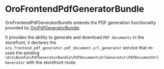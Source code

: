 <a id="bundle-docs-commerce-frontend-pdf-generator-bundle"></a>

# OroFrontendPdfGeneratorBundle

OroFrontendPdfGeneratorBundle extends the PDF generation functionality provided by [OroPdfGeneratorBundle](../../platform/PdfGeneratorBundle/index.md#bundle-docs-platform-pdf-generator-bundle).

It provides the ability to generate and download `PDF documents` in the storefront; it declares the `oro_frontend_pdf_generator.pdf_document.url_generator` service that re-uses the existing `\Oro\Bundle\PdfGeneratorBundle\PdfDocument\UrlGenerator\PdfDocumentUrlGenerator` with the storefront route.

